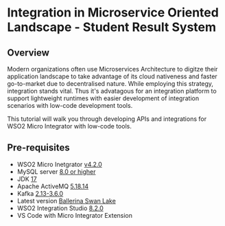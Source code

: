 # Integration in Microservice Oriented Landscape - Student Result System

## Overview

Modern organizations often use Microservices Architecture to digitze their application landscape to take advantage of its cloud nativeness and faster go-to-market due to decentralised nature. While employing this strategy, integration stands vital. Thus it's advatagous for an integration platform to support lightweight runtimes with easier development of integration scenarios with low-code development tools. 

This tutorial will walk you through developing APIs and integrations for WSO2 Micro Integrator with low-code tools. 

## Pre-requisites

- WSO2 Micro Inetgrator [v4.2.0](https://wso2.com/micro-integrator/)
- MySQL server [8.0 or higher](https://dev.mysql.com/downloads/mysql/)
- JDK [17](https://jdk.java.net/archive/)
- Apache ActiveMQ [5.18.14](https://activemq.apache.org/components/classic/documentation/download-archives)
- Kafka [2.13-3.6.0](https://kafka.apache.org/downloads)
- Latest version [Ballerina Swan Lake](https://ballerina.io/downloads/) 
- WSO2 Integration Studio [8.2.0](https://wso2.com/micro-integrator/)
- VS Code with Micro Integrator Extension
